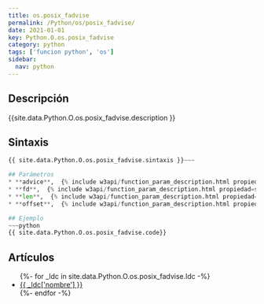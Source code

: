 ```yaml
---
title: os.posix_fadvise
permalink: /Python/os/posix_fadvise/
date: 2021-01-01
key: Python.O.os.posix_fadvise
category: python
tags: ['funcion python', 'os']
sidebar: 
  nav: python
---
```


## Descripción
{{site.data.Python.O.os.posix_fadvise.description }}

## Sintaxis
~~~python
{{ site.data.Python.O.os.posix_fadvise.sintaxis }}~~~

## Parámetros
* **advice**,  {% include w3api/function_param_description.html propiedad=site.data.Python.O.os.posix_fadvise valor="advice" %}
* **fd**,  {% include w3api/function_param_description.html propiedad=site.data.Python.O.os.posix_fadvise valor="fd" %}
* **len**,  {% include w3api/function_param_description.html propiedad=site.data.Python.O.os.posix_fadvise valor="len" %}
* **offset**,  {% include w3api/function_param_description.html propiedad=site.data.Python.O.os.posix_fadvise valor="offset" %}

## Ejemplo
~~~python
{{ site.data.Python.O.os.posix_fadvise.code}}
~~~

## Artículos
<ul>
{%- for _ldc in site.data.Python.O.os.posix_fadvise.ldc -%}
   <li>
       <a href="{{_ldc['url'] }}">{{ _ldc['nombre'] }}</a>
   </li>
{%- endfor -%}
</ul>
